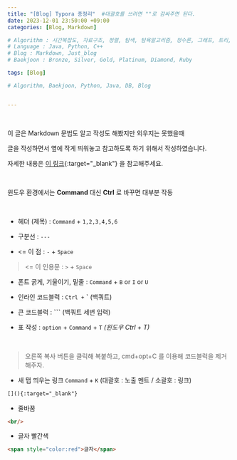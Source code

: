 ```yaml
---
title: "[Blog] Typora 총정리"	#대괄호를 쓰려면 ""로 감싸주면 된다.
date: 2023-12-01 23:50:00 +09:00
categories: [Blog, Markdown]

# Algorithm : 시간복잡도, 자료구조, 정렬, 탐색, 탐욕알고리즘, 정수론, 그래프, 트리, 조합, 다이나믹프로그래밍
# Language : Java, Python, C++
# Blog : Markdown, Just_blog
# Baekjoon : Bronze, Silver, Gold, Platinum, Diamond, Ruby

tags: [Blog]

# Algorithm, Baekjoon, Python, Java, DB, Blog


---
```


<br/>

이 글은 Markdown 문법도 알고 작성도 해봤지만 외우지는 못했을때

글을 작성하면서 옆에 작게 띄워놓고 참고하도록 하기 위해서 작성하였습니다.

자세한 내용은 [이 링크](https://hhhoon.github.io/posts/Typora%EB%A5%BC-%EC%9D%B4%EC%9A%A9%ED%95%9C-%EA%B9%83%EB%B8%94%EB%A1%9C%EA%B7%B8-%EC%9E%91%EC%84%B1%EC%9D%84-%EC%9C%84%ED%95%9C-%EB%A7%88%ED%81%AC%EB%8B%A4%EC%9A%B4-%ED%8C%81/){:target="_blank"} 을 참고해주세요.

<br/>

윈도우 환경에서는 **Command** 대신 **Ctrl** 로 바꾸면 대부분 작동

<br/>

- 헤더 (제목) : `Command` + `1,2,3,4,5,6`

- 구분선 : `---`

- <= 이 점 : `-` + `Space`

> <= 이 인용문 : `>` + `Space`

- 폰트 굵게, 기울이기, 밑줄 : `Command` + `B` or  `I` or `U`

- 인라인 코드블럭 : `Ctrl +` **`** (백쿼트)

- 큰 코드블럭 : **```**  (백쿼트 세번 입력)

- 표 작성 : `option` + `Command` + `T`      *(윈도우 Ctrl + T)*

  <br/>



> 오른쪽 복사 버튼을 클릭해 복붙하고, cmd+opt+C 를 이용해 코드블럭을 제거해주자.

- 새 탭 띄우는 링크 `Command` + `K` (대괄호 : 노출 멘트 / 소괄호 : 링크)

```markdown
[](){:target="_blank"}
```

- 줄바꿈

```markdown
<br/>
```

- 글자 빨간색

```markdown
<span style="color:red">글자</span>
```

